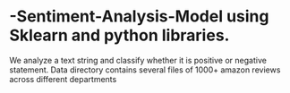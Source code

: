 # -Sentiment-Analysis-Model using Sklearn and python libraries.
We analyze a text string and classify whether it is positive or negative statement.
Data directory contains several files of 1000+ amazon reviews across different departments
 
